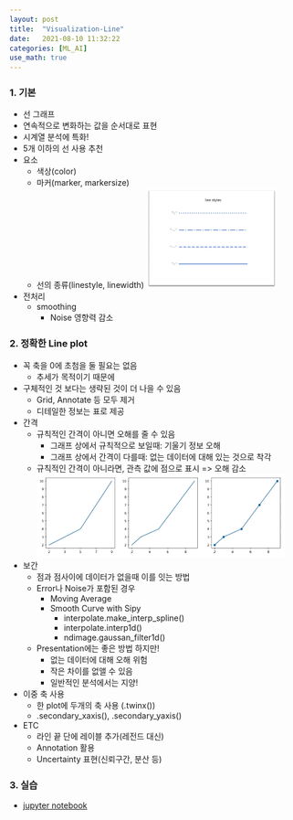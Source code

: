 ```yaml
---
layout: post
title:  "Visualization-Line"
date:   2021-08-10 11:32:22
categories: [ML_AI]
use_math: true
---
```


### 1. 기본
* 선 그래프
* 연속적으로 변화하는 값을 순서대로 표현
* 시계열 분석에 특화!
* 5개 이하의 선 사용 추천
* 요소
  * 색상(color)
  * 마커(marker, markersize)
  * 선의 종류(linestyle, linewidth)
  ![](/assets/image/ustage/w2_day2_8.PNG)
* 전처리
  * smoothing
    * Noise 영향력 감소

### 2. 정확한 Line plot
* 꼭 축을 0에 초첨을 둘 필요는 없음
  * 추세가 목적이기 때문에
* 구체적인 것 보다는 생략된 것이 더 나을 수 있음
  * Grid, Annotate 등 모두 제거
  * 디테일한 정보는 표로 제공
* 간격
  * 규칙적인 간격이 아니면 오해를 줄 수 있음
    * 그래프 상에서 규칙적으로 보일때: 기울기 정보 오해
    * 그래프 상에서 간격이 다를때: 없는 데이터에 대해 있는 것으로 착각
  * 규칙적인 간격이 아니라면, 관측 값에 점으로 표시 => 오해 감소
  ![](/assets/image/ustage/w2_day2_9.PNG)
* 보간
  * 점과 점사이에 데이터가 없을때 이를 잇는 방법
  * Error나 Noise가 포함된 경우
    * Moving Average
    * Smooth Curve with Sipy
      * interpolate.make_interp_spline()
      * interpolate.interp1d()
      * ndimage.gaussan_filter1d()
  * Presentation에는 좋은 방법 하지만!
    * 없는 데이터에 대해 오해 위험
    * 작은 차이를 없앨 수 있음
    * 일반적인 분석에서는 지양!
* 이중 축 사용
  * 한 plot에 두개의 축 사용 (.twinx())
  * .secondary_xaxis(), .secondary_yaxis()
* ETC
  * 라인 끝 단에 레이블 추가(레전드 대신)
  * Annotation 활용
  * Uncertainty 표현(신뢰구간, 분산 등)

### 3. 실습
* [jupyter notebook](https://github.com/KyungHyunLim/Prv/blob/main/Viz/Lineplot.ipynb)
